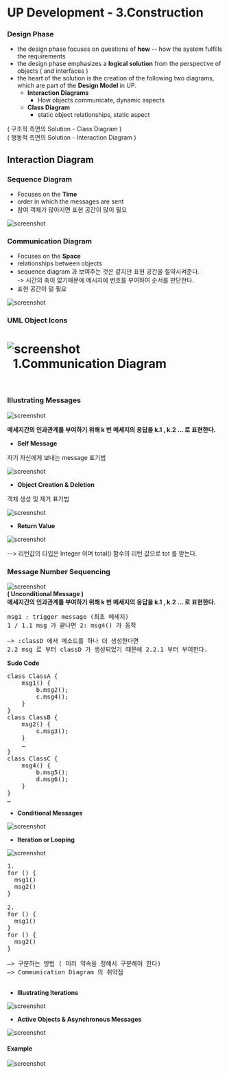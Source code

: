 UP Development - 3.Construction
=====

### Design Phase
- the design phase focuses on questions of **how** -- how the system fulfills the requirements
- the design phase emphasizes a **logical solution** from the perspective of objects ( and interfaces )
- the heart of the solution is the creation of the following two diagrams, which are part of the **Design Model** in UP.
	- **Interaction Diagrams**
		- How objects communicate, dynamic aspects
	- **Class Diagram**
		- static object relationships, static aspect

( 구조적 측면의 Solution - Class Diagram )<br>
( 행동적 측면의 Solution - Interaction Diagram )



## Interaction Diagram

### Sequence Diagram
- Focuses on the **Time**
- order in which the messages are sent
- 참여 객체가 많아지면 표현 공간이 많이 필요

![screenshot](img/sequence_diagram.png)


### Communication Diagram
- Focuses on the **Space**
- relationships between objects
- sequence diagram 과 보여주는 것은 같지만
표현 공간을 절약시켜준다.<br>
-> 시간의 축이 없기때문에 메시지에 번호를 부여하여
순서를 판단한다.
- 표현 공간이 덜 필요

![screenshot](img/communication_diagram.png)

### UML Object Icons

![screenshot](img/UML_Object_Icons.png)
&nbsp;
<br>
&nbsp;
1.Communication Diagram
====
&nbsp;
### Illustrating Messages

![screenshot](img/Illustrating_Messages.png)

**메세지간의 인과관계를 부여하기 위해 k 번 메세지의 응답을 k.1 , k.2 … 로 표현한다.**

- **Self Message**

자기 자신에게 보내는 message 표기법

![screenshot](img/self_message.png)

- **Object Creation & Deletion**

객체 생성 및 제거 표기법

![screenshot](img/Object_Creation_&_Deletion.png)

- **Return Value**

![screenshot](img/return_value.png)

--> 리턴값의 타입은 Integer 이며 total() 함수의 리턴 값으로 tot 를 받는다.

### Message Number Sequencing

![screenshot](img/message_numbering.png)
<br>
**( Unconditional Message )**<br>
**메세지간의 인과관계를 부여하기 위해  k 번 메세지의 응답을 k.1 , k.2 … 로 표현한다.**

<pre>
msg1 : trigger message (최초 메세지)
1 / 1.1 msg 가 끝나면 2: msg4() 가 동작

—> :classD 에서 메소드를 하나 더 생성한다면 
2.2 msg 로 부터 classD 가 생성되었기 때문에 2.2.1 부터 부여한다.
</pre>

**Sudo Code**

<pre>
class ClassA {
    msg1() {
        b.msg2();
        c.msg4();
    }
}
class ClassB {
    msg2() {
        c.msg3();
    }
    …
}
class ClassC {
    msg4() {
        b.msg5();
        d.msg6();
    }
}
…
</pre>

- **Conditional Messages**

![screenshot](img/Conditional_Messages.png)

- **Iteration or Looping**

![screenshot](img/Iteration_or_Looping.png)

<pre>
1.
for () {
  msg1()
  msg2()
}

2.
for () {
  msg1()
}
for () {
  msg2()
}

—> 구분하는 방법 ( 미리 약속을 정해서 구분해야 한다)
—> Communication Diagram 의 취약점

</pre>

- **Illustrating Iterations**

![screenshot](img/Illustrating_Iterations.png)

- **Active Objects & Asynchronous Messages**

![screenshot](img/Active_Objects_&_Asynchronous_Messages.png)

#### Example
![screenshot](img/classDiagram_ex.png)

